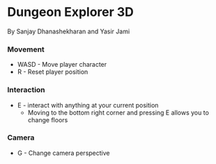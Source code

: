 # Dungeon Explorer 3D  
By Sanjay Dhanashekharan and Yasir Jami

### Movement
- WASD - Move player character
- R - Reset player position

### Interaction
- E - interact with anything at your current position
    -   Moving to the bottom right corner and pressing E allows you to change floors
### Camera
- G - Change camera perspective